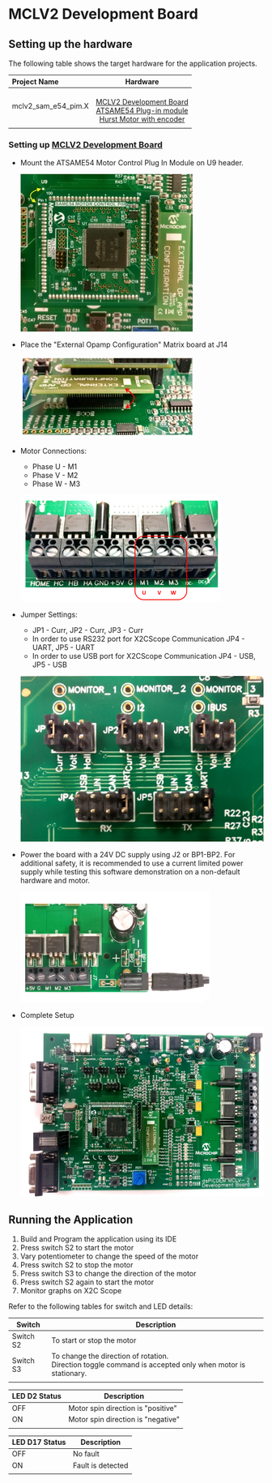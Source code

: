 # MCLV2 Development Board
## Setting up the hardware

The following table shows the target hardware for the application projects.

| Project Name| Hardware |
|:---------|:---------:|
| mclv2_sam_e54_pim.X |<br>[MCLV2 Development Board](https://www.microchip.com/DevelopmentTools/ProductDetails/DM330021-2)<br>[ATSAME54 Plug-in module](https://www.microchip.com/DevelopmentTools/ProductDetails/PartNO/MA320207)<br>[Hurst Motor with encoder](https://www.microchip.com/DevelopmentTools/ProductDetails/PartNo/AC300022) |
|||

### Setting up [MCLV2 Development Board](https://www.microchip.com/DevelopmentTools/ProductDetails/DM330021-2)

- Mount the ATSAME54 Motor Control Plug In Module on U9 header. 

    ![PIM Install](images/mclv2/same54_mclv2_pim.jpg)

- Place the "External Opamp Configuration" Matrix board at J14

    ![External OPAMP](images/mclv2/same54_mclv2_ext_opamp.jpg)

- Motor Connections: 
    - Phase U - M1 
    - Phase V - M2 
    - Phase W - M3

    ![Motor Connections](images/mclv2/pll_same70_mclv2_motor_connection.png)

- Jumper Settings: 
    - JP1 - Curr, JP2 - Curr, JP3 - Curr 
    - In order to use RS232 port for X2CScope Communication JP4 - UART, JP5 - UART 
    - In order to use USB port for X2CScope Communication JP4 - USB, JP5 - USB

    ![jumper Settings](images/mclv2/pll_same70_mclv2_jumper_settings.png)


- Power the board with a 24V DC supply using J2 or BP1-BP2. For additional safety, it is recommended to use a current limited power supply while testing this software demonstration on a non-default hardware and motor. 

    ![jumper Settings](images/mclv2/pll_same70_power_mclv2.png)

- Complete Setup

    ![Setup](images/mclv2/same54_mclv2.jpg)

## Running the Application

1. Build and Program the application using its IDE
2. Press switch S2 to start the motor
3. Vary potentiometer to change the speed of the motor
4. Press switch S2 to stop the motor
5. Press switch S3 to change the direction of the motor
6. Press switch S2 again to start the motor
7. Monitor graphs on X2C Scope

Refer to the following tables for switch and LED details:

| Switch | Description |
|------|----------------|
| Switch S2 | To start or stop the motor |
| Switch S3 | To change the direction of rotation. <br>Direction toggle command is accepted only when motor is stationary. |
||

| LED D2 Status | Description |
|------|----------------|
| OFF  | Motor spin direction is "positive"  |
| ON  | Motor spin direction is "negative"   |
||

| LED D17 Status | Description |
|------|----------------|
| OFF  | No fault  |
| ON   | Fault is detected  |
||